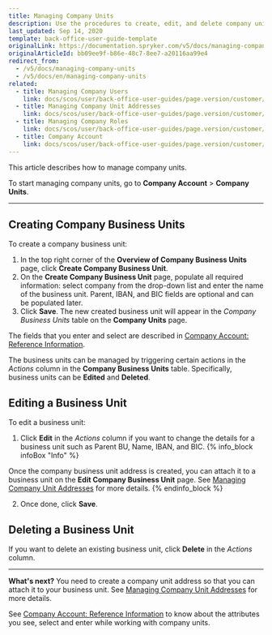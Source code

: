 ```yaml
---
title: Managing Company Units
description: Use the procedures to create, edit, and delete company units in the Back Office after a company has been created.
last_updated: Sep 14, 2020
template: back-office-user-guide-template
originalLink: https://documentation.spryker.com/v5/docs/managing-company-units
originalArticleId: bb09ee9f-b86e-48c7-8ee7-a20116aa99e4
redirect_from:
  - /v5/docs/managing-company-units
  - /v5/docs/en/managing-company-units
related:
  - title: Managing Company Users
    link: docs/scos/user/back-office-user-guides/page.version/customer/company-account/managing-company-users.html
  - title: Managing Company Unit Addresses
    link: docs/scos/user/back-office-user-guides/page.version/customer/company-account/managing-company-unit-addresses.html
  - title: Managing Company Roles
    link: docs/scos/user/back-office-user-guides/page.version/customer/company-account/managing-company-roles.html
  - title: Company Account
    link: docs/scos/user/back-office-user-guides/page.version/customer/company-account/company-account.html
---
```


This article describes how to manage company units.

To start managing company units, go to  **Company Account** > **Company Units**.
***
## Creating Company Business Units

To create a company business unit:

1. In the top right corner of the **Overview of Company Business Units** page, click **Create Company Business Unit**.
2. On the **Create Company Business Unit** page, populate all required information: select company from the drop-down list and enter the name of the business unit.
       Parent, IBAN, and BIC fields are optional and can be populated later.
3. Click **Save**.
    The new created business unit will appear in the _Company Business Units_ table on the **Company Units** page.

The fields that you enter and select are described in [Company Account: Reference Information](/docs/scos/user/back-office-user-guides/{{page.version}}/customer/company-account/references/company-account-reference-information.html).

The business units can be managed by triggering certain actions in the _Actions_ column in the **Company Business Units** table. Specifically, business units can be **Edited** and **Deleted**.

## Editing a Business Unit
To edit a business unit:
1. Click **Edit** in the _Actions_ column if you want to change the details for a business unit such as Parent BU, Name, IBAN, and BIC.
{% info_block infoBox "Info" %}

Once the company business unit address is created, you can attach it to a business unit on the **Edit Company Business Unit** page. See [Managing Company Unit Addresses](/docs/scos/user/back-office-user-guides/{{page.version}}/customer/company-account/managing-company-unit-addresses.html) for more details.
{% endinfo_block %}

2. Once done, click **Save**.

## Deleting a Business Unit
If you want to delete an existing business unit, click **Delete** in the _Actions_ column.
***
**What's next?**
You need to create a company unit address so that you can attach it to your business unit. See [Managing Company Unit Addresses](/docs/scos/user/back-office-user-guides/{{page.version}}/customer/company-account/managing-company-unit-addresses.html) for more details.

See [Company Account: Reference Information](/docs/scos/user/back-office-user-guides/{{page.version}}/customer/company-account/references/company-account-reference-information.html) to know about the attributes you see, select and enter while working with company units.
